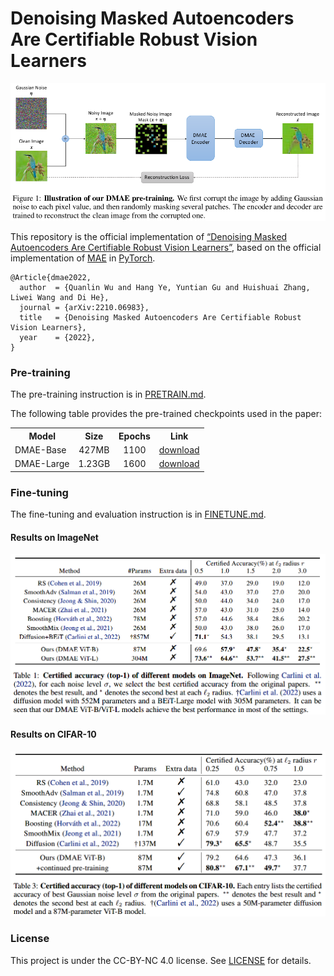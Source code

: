 # Denoising Masked Autoencoders Are Certifiable Robust Vision Learners
<p align="center">
  <img src="assets/pipeline.png", width="640">
</p>

This repository is the official implementation of [“Denoising Masked Autoencoders Are Certifiable Robust Vision Learners”](https://arxiv.org/abs/2210.06983), based on the official implementation of [MAE](https://github.com/facebookresearch/mae) in [PyTorch](https://github.com/pytorch/pytorch).
```
@Article{dmae2022,
  author  = {Quanlin Wu and Hang Ye, Yuntian Gu and Huishuai Zhang, Liwei Wang and Di He},
  journal = {arXiv:2210.06983},
  title   = {Denoising Masked Autoencoders Are Certifiable Robust Vision Learners},
  year    = {2022},
}
```

### Pre-training
The pre-training instruction is in [PRETRAIN.md](PRETRAIN.md).

The following table provides the pre-trained checkpoints used in the paper:
<table><tbody>
<!-- START TABLE -->
<!-- TABLE HEADER -->
<th valign="bottom">Model</th>
<th valign="bottom">Size</th>
<th valign="bottom">Epochs</th>
<th valign="bottom">Link</th>
<!-- TABLE BODY -->
<tr><td align="left">DMAE-Base</td>
<td align="center">427MB</td>
<td align="center">1100</td>
<td align="center"><a href="https://1drv.ms/u/s!AnxRCBR6qpJqiiyVY-qxN_AKNwhA?e=Xb6mlj">download</a></td>
</tr>
<!-- TABLE BODY -->
<tr><td align="left">DMAE-Large</td>
<td align="center">1.23GB</td>
<td align="center">1600</td>
<td align="center"><a href="https://1drv.ms/u/s!AnxRCBR6qpJqii1fTOzAG3tBSDn6?e=PxxadF">download</a></td>
</tr>
</tbody></table>

### Fine-tuning
The fine-tuning and evaluation instruction is in [FINETUNE.md](FINETUNE.md).
#### Results on ImageNet
<p align="left">
  <img src="assets/imagenet.png", width="640">
</p>

#### Results on CIFAR-10
<p align="left">
  <img src="assets/cifar10.png", width="640">
</p>

### License
This project is under the CC-BY-NC 4.0 license. See [LICENSE](LICENSE) for details.
